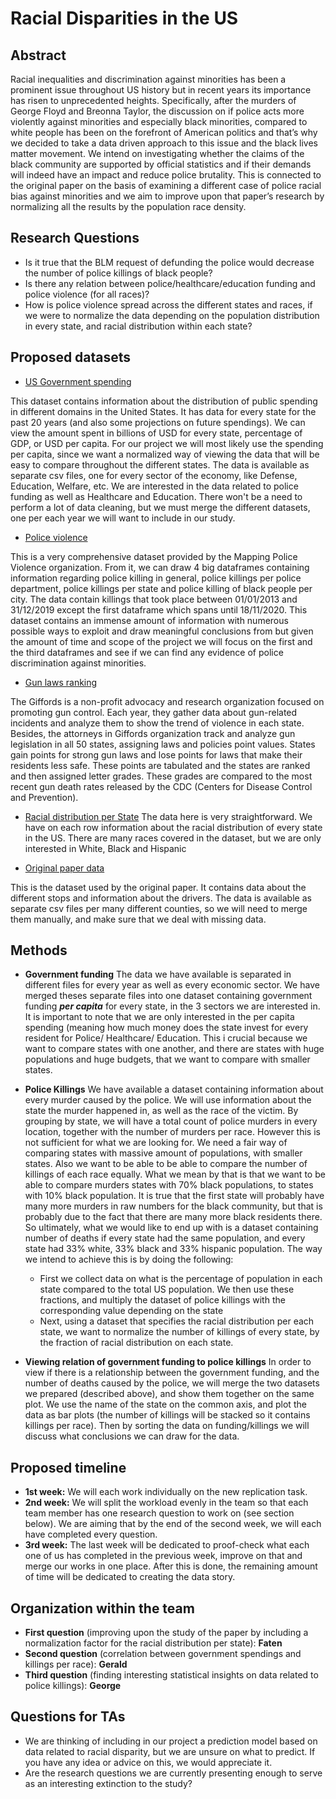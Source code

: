 
# Racial Disparities in the US

## Abstract

Racial inequalities and discrimination against minorities has been a prominent issue throughout US history but in recent years its importance has risen to unprecedented heights. Specifically, after the murders of George Floyd and Breonna Taylor, the discussion on if police acts more violently against minorities and especially black minorities, compared to white people has been on the forefront of American politics and that’s why we decided to take a data driven approach to this issue and the black lives matter movement. We intend on investigating whether the claims of the black community are supported by official statistics and if their demands will indeed have an impact and reduce police brutality. This is connected to the original paper on the basis of examining a different case of police racial bias against minorities and we aim to improve upon that paper’s research by normalizing all the results by the population race density.

## Research Questions


- Is it true that the BLM request of defunding the police would decrease the number of police killings of black people?
- Is there any relation between police/healthcare/education funding and police violence (for all races)?
- How is police violence spread across the different states and races, if we were to normalize the data depending on the population distribution in every state, and racial distribution within each state?



## Proposed datasets

- [US Government spending](https://www.usgovernmentspending.com/compare_state_spending_2020d50a)
 
This dataset contains information about the distribution of public spending in different domains in the United States. It has data for every state for the past 20 years (and also some projections on future spendings). We can view the amount spent in billions of USD for every state, percentage of GDP, or USD per capita. For our project we will most likely use the spending per capita, since we want a normalized way of viewing the data that will be easy to compare throughout the different states. The data is available as separate csv files, one for every sector of the economy, like Defense, Education, Welfare, etc. We are interested in the data related to police funding as well as Healthcare and Education. There won't be a need to perform a lot of data cleaning, but we must merge the different datasets, one per each year we will want to include in our study. 

- [Police violence](https://mappingpoliceviolence.org)

This is a very comprehensive dataset provided by the Mapping Police Violence organization. From it, we can draw 4 big dataframes containing information regarding police killing in general, police killings per police department, police killings per state and police killing of black people per city. The data contain killings that took place between 01/01/2013 and 31/12/2019 except the first dataframe which spans until 18/11/2020. This dataset contains an immense amount of information with numerous possible ways to exploit and draw meaningful conclusions from but given the amount of time and scope of the project we will focus on the first and the third dataframes and see if we can find any evidence of police discrimination against minorities.

- [Gun laws ranking](https://giffords.org/lawcenter/resources/scorecard/#rankings)

The Giffords is a non-profit advocacy and research organization focused on promoting gun control. Each year, they gather data about gun-related incidents and analyze them to show the trend of violence in each state. Besides, the attorneys in Giffords organization track and analyze gun legislation in all 50 states, assigning laws and policies point values. States gain points for strong gun laws and lose points for laws that make their residents less safe. These points are tabulated and the states are ranked and then assigned letter grades. These grades are compared to the most recent gun death rates released by the CDC (Centers for Disease Control and Prevention). 

- [Racial distribution per State](https://www.governing.com/gov-data/census/state-minority-population-data-estimates.html/)
The data here is very straightforward. We have on each row information about the racial distribution of every state in the US. There are many races covered in the dataset, but we are only interested in White, Black and Hispanic


- [Original paper data](https://openpolicing.stanford.edu/data/)

This is the dataset used by the original paper. It contains data about the different stops and information about the drivers. The data is available as separate csv files per many different counties, so we will need to merge them manually, and make sure that we deal with missing data.

## Methods

- **Government funding**
The data we have available is separated in different files for every year as well as every economic sector. We have merged theses separate files into one dataset containing government funding ***per capita***  for every state, in the 3 sectors we are interested in. It is important to note that we are only interested in the per capita spending (meaning how much money does the state invest for every resident for Police/ Healthcare/ Education. This i crucial because we want to compare states with one another, and there are states with huge populations and huge budgets, that we want to compare with smaller states.

- **Police Killings**
We have available a dataset containing information about every murder caused by the police. We will use information about the state the murder happened in, as well as the race of the victim. By grouping by state, we will have a total count of police murders in every location, together with the number of murders per race. 
However this is not sufficient for what we are looking for. We need a fair way of comparing states with massive amount of populations, with smaller states. Also we want to be able to be able to compare the number of killings of each race equally. What we mean by that is that we want to be able to compare murders states with 70% black populations, to states with 10% black population. It is true that the first state will probably have many more murders in raw numbers for the black community, but that is probably due to the fact that there are many more black residents there. 
So ultimately, what we would like to end up with is a dataset containing number of deaths if every state had the same population, and every state had 33% white, 33% black and 33% hispanic population. The way we intend to achieve this is by doing the following:

	- First we collect data on what is the percentage of population in each state compared to the total US population. We then use these fractions, and multiply the dataset of police killings with the corresponding value depending on the state
	- Next, using a dataset that specifies the racial distribution per each state, we want to normalize the number of killings of every state, by the fraction of racial distribution on each state. 
	
- **Viewing relation of government funding to police killings**
	In order to view if there is a relationship between the government funding, and the number of deaths caused by the police, we will merge the two datasets we prepared (described above), and show them together on the same plot. We use the name of the state on the common axis, and plot the data as bar plots (the number of killings will be stacked so it contains killings per race). Then by sorting  the data on funding/killings we will discuss what conclusions we can draw for the data. 

## Proposed timeline
- **1st week:** 
We will each work individually on the new replication task.
- **2nd week:**
We will split the workload evenly in the team so that each team member has one research question to work on (see section below). We are aiming that by the end of the second week, we will each have completed every question.
- **3rd week:**
The last week will be dedicated to proof-check what each one of us has completed in the previous week, improve on that and merge our works in one place. After this is done, the remaining amount of time will be dedicated to creating the data story. 


## Organization within the team
- **First question** (improving upon the study of the paper by including a normalization factor for the racial distribution per state): **Faten**
- **Second question** (correlation between government spendings and killings per race): **Gerald**
- **Third question** (finding interesting statistical insights on data related to police killings): **George**

## Questions for TAs
- We are thinking of including in our project a prediction model based on data related to racial disparity, but we are unsure on what to predict. If you have any idea or advice on this, we would appreciate it. 
- Are the research questions we are currently presenting enough to serve as an interesting extinction to the study?



